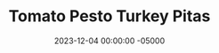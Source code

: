 ---
layout: post
title:  "Tomato Pesto Turkey Pitas"
date:   2023-12-04 00:00:00 -05000
categories: 
- Recipes
- Ground Meat
permalink: /recipes/turkey-pesto-pita
image: /assets/Food/Ground Meat/Pesto Pita/pesto-pita-cover.jpg
ing: pestopita-ing
facts: pestopita-facts
section1: Pesto
start2: Onions, raw
section2: Meat & Vegetables
start3: 
section3: 
start4: 
section4: 
start5: 
section5: 
Prep: 20
Rest: 
Cook: 40
Source1: 
Source2: 
whisk: https://s.samsungfood.com/kuVvy
tags: 
- spinach
- basil
- whole wheat
- sandwich
- pocket
- ground
- beef
- greek
- mushroom
- sauce
- paste
- brown rice
Description: This dish features a spinach and tomato paste pesto sauce, mixed into some vegetables and ground turkey. It goes well inside of a pocket pita, like with my <a href="pita">Whole Wheat Pita Bread</a>.  It's also great served on top of some brown rice, or just on its own. Nutrition facts are just for the filling, not including any rice or bread.
Instructions: 
- Spray a large pan with a touch of oil, and saute the spinach over medium heat until fully cooked, about 5-10 minutes, covered<br><br>

- Transfer spinach to a food processor with the rest of the pesto ingredients (tomato paste, cottage cheese, parmesean cheese, lemon juice, minced garlic, oil, garlic and onion powder, black pepper, lemon pepper, and salt). Blend until smooth<br><br>

- Lightly spray your pan with oil, and cook the onions and mushrooms with salt. Add some water to help steam and cook the veggies. Cover, and stir occasionally until the water has cooked off and vegetables are almost done<br><br>

- Add your meat to the pan and brown it. When fully cooked, add the spices (basil, garlic and onion powder, lemon pepper, and red pepper flakes) and adjust anything to taste<br><br>

- Transfer the sauce into the pan, and let simmer for a few minutes over medium low heat. Serve in a pita bread, with rice, or by itself<br><br>
- <center><img src="/assets/Food/Ground Meat/Pesto Pita/pesto-pita-5.jpg" alt="" class="instruction-image"></center>
---